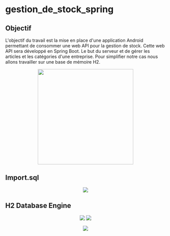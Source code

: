 # gestion_de_stock_spring

## Objectif

L'objectif du travail est la mise en place d'une application Android permettant de consommer une web API pour la gestion de stock.
Cette web API sera développé en Spring Boot.
Le but du serveur et de gérer les articles et les catégories d'une entreprise.
Pour simplifier notre cas nous allons travailler sur une base de mémoire H2.

<p align="middle">
  <img src="https://user-images.githubusercontent.com/65272079/154544290-0b1e2183-bcb0-4c8b-a714-eb3953e3c987.png" height="300px"/>
</p>

## Import.sql

<p align="middle">
  <img src="https://user-images.githubusercontent.com/65272079/154541725-624cef14-7708-4bf7-b21e-8b7b2d949dbf.png" />
</p>


## H2 Database Engine

<p align="middle">
  <img src="https://user-images.githubusercontent.com/65272079/154681327-7ade7a8f-c78e-4f15-a7de-7f5afb36cd89.png" />
  <img src="https://user-images.githubusercontent.com/65272079/154681490-6872f9a7-6e93-4c6b-ae7b-cfa5067d8ab9.png" />
</p>

<p align="middle">
  <img src="https://user-images.githubusercontent.com/65272079/154539805-80709e2c-37b4-4b24-ae5f-915415ac93e8.png" />
</p>


